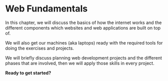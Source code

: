 # Web Fundamentals

In this chapter, we will discuss the basics of how the internet works and the different components which websites and web applications are built on top of.

We will also get our machines (aka laptops) ready with the required tools for doing the exercises and projects.

We will briefly discuss planning web development projects and the different phases that are involved, then we will apply those skills in every project.

__Ready to get started?__
